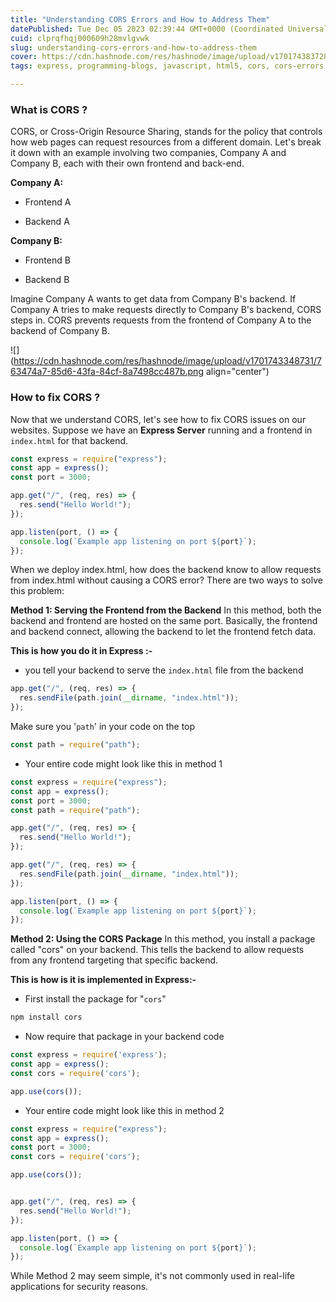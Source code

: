 ```yaml
---
title: "Understanding CORS Errors and How to Address Them"
datePublished: Tue Dec 05 2023 02:39:44 GMT+0000 (Coordinated Universal Time)
cuid: clprqfhqj000609h28mvlgvwk
slug: understanding-cors-errors-and-how-to-address-them
cover: https://cdn.hashnode.com/res/hashnode/image/upload/v1701743837289/b91667ac-902d-4809-9f90-1e1ca380942e.webp
tags: express, programming-blogs, javascript, html5, cors, cors-errors

---
```


### What is CORS ?

CORS, or Cross-Origin Resource Sharing, stands for the policy that controls how web pages can request resources from a different domain. Let's break it down with an example involving two companies, Company A and Company B, each with their own frontend and back-end.

**Company A:**

* Frontend A
    
* Backend A
    

**Company B:**

* Frontend B
    
* Backend B
    

Imagine Company A wants to get data from Company B's backend. If Company A tries to make requests directly to Company B's backend, CORS steps in. CORS prevents requests from the frontend of Company A to the backend of Company B.

![](https://cdn.hashnode.com/res/hashnode/image/upload/v1701743348731/763474a7-85d6-43fa-84cf-8a7498cc487b.png align="center")

### How to fix CORS ?

Now that we understand CORS, let's see how to fix CORS issues on our websites. Suppose we have an **Express Server** running and a frontend in `index.html` for that backend.

```javascript
const express = require("express");
const app = express();
const port = 3000;

app.get("/", (req, res) => {
  res.send("Hello World!");
});

app.listen(port, () => {
  console.log(`Example app listening on port ${port}`);
});
```

When we deploy index.html, how does the backend know to allow requests from index.html without causing a CORS error? There are two ways to solve this problem:

**Method 1: Serving the Frontend from the Backend** In this method, both the backend and frontend are hosted on the same port. Basically, the frontend and backend connect, allowing the backend to let the frontend fetch data.

**This is how you do it in Express :-**

* you tell your backend to serve the `index.html` file from the backend
    

```javascript
app.get("/", (req, res) => {
  res.sendFile(path.join(__dirname, "index.html"));
});
```

Make sure you '`path`' in your code on the top

```javascript
const path = require("path");
```

* Your entire code might look like this in method 1
    

```javascript
const express = require("express");
const app = express();
const port = 3000;
const path = require("path");

app.get("/", (req, res) => {
  res.send("Hello World!");
});

app.get("/", (req, res) => {
  res.sendFile(path.join(__dirname, "index.html"));
});

app.listen(port, () => {
  console.log(`Example app listening on port ${port}`);
});
```

**Method 2: Using the CORS Package** In this method, you install a package called "cors" on your backend. This tells the backend to allow requests from any frontend targeting that specific backend.

**This is how is it is implemented in Express:-**

* First install the package for "`cors`"
    

```bash
npm install cors
```

* Now require that package in your backend code
    

```javascript
const express = require('express');
const app = express();
const cors = require('cors');

app.use(cors());
```

* Your entire code might look like this in method 2
    

```javascript
const express = require("express");
const app = express();
const port = 3000;
const cors = require('cors');

app.use(cors());


app.get("/", (req, res) => {
  res.send("Hello World!");
});

app.listen(port, () => {
  console.log(`Example app listening on port ${port}`);
});
```

While Method 2 may seem simple, it's not commonly used in real-life applications for security reasons.